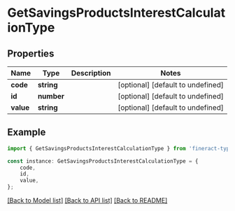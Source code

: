 # GetSavingsProductsInterestCalculationType


## Properties

Name | Type | Description | Notes
------------ | ------------- | ------------- | -------------
**code** | **string** |  | [optional] [default to undefined]
**id** | **number** |  | [optional] [default to undefined]
**value** | **string** |  | [optional] [default to undefined]

## Example

```typescript
import { GetSavingsProductsInterestCalculationType } from 'fineract-typescript-client';

const instance: GetSavingsProductsInterestCalculationType = {
    code,
    id,
    value,
};
```

[[Back to Model list]](../README.md#documentation-for-models) [[Back to API list]](../README.md#documentation-for-api-endpoints) [[Back to README]](../README.md)
